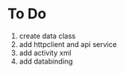 
# To Do
1. create data class
2. add httpclient and api service
3. add activity xml
3. add databinding


